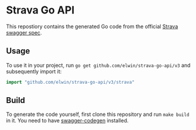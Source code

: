 # Strava Go API

This repostiory contains the generated Go code from the official [Strava swagger spec](https://developers.strava.com/swagger/swagger.json).

## Usage
To use it in your project, run `go get github.com/elwin/strava-go-api/v3` and subsequently import it:
```go
import "github.com/elwin/strava-go-api/v3/strava"
```


## Build
To generate the code yourself, first clone this repository and run `make build` in it. You need to have [swagger-codegen](https://swagger.io/docs/open-source-tools/swagger-codegen/) installed.
